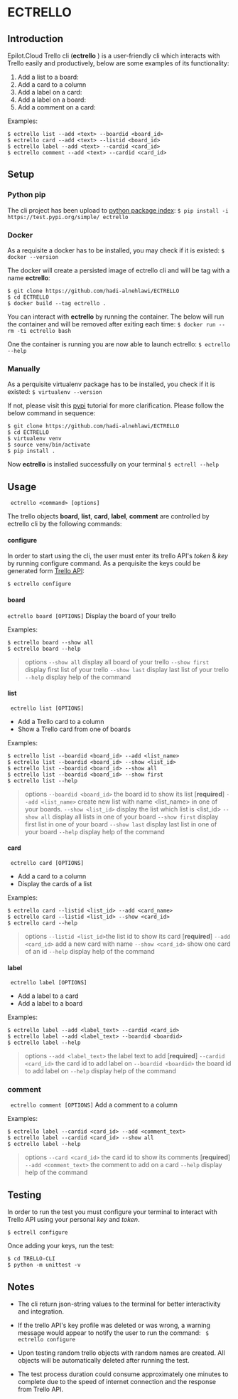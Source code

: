 # ECTRELLO

## Introduction
Epilot.Cloud Trello cli  (**ectrello** )  is a user-friendly cli which interacts with Trello easily and productively, below are some examples of its functionality:
1. Add a list to a board:
2. Add a  card to a column
3. Add a  label on a card:
4. Add a  label on a board:
5. Add a comment on a card:

Examples:
```
$ ectrello list --add <text> --boardid <board_id>
$ ectrello card --add <text> --listid <board_id>
$ ectrello label --add <text> --cardid <card_id>
$ ectrello comment --add <text> --cardid <card_id>
```


## Setup

###  Python pip

The cli project has been upload to [python package index](https://test.pypi.org/project/ectrello/):
`$ pip install -i https://test.pypi.org/simple/ ectrello`


### Docker

As a requisite a docker has to be installed, you may check if it is existed:
`$ docker --version`

The docker will create a persisted image of ectrello cli and will be tag with a name **ectrello**:
```
$ git clone https://github.com/hadi-alnehlawi/ECTRELLO
$ cd ECTRELLO
$ docker build --tag ectrello .
```

You can interact with **ectrello** by running the container. The below will run the container and will be removed after exiting each time:
`$ docker run --rm -ti ectrello bash`

One the container is running you are now able to launch ectrello:
`$ ectrello --help`

### Manually
As a perquisite virtualenv package has to be installed, you check if it is existed:
`$ virtualenv --version`

If not, please visit this [pypi](https://packaging.python.org/guides/installing-using-pip-and-virtual-environments/) tutorial for more clarification. Please follow the below command in sequence:
```
$ git clone https://github.com/hadi-alnehlawi/ECTRELLO
$ cd ECTRELLO
$ virtualenv venv
$ source venv/bin/activate
$ pip install .
```
Now **ectrello** is  installed successfully on your terminal
`$ ectrell --help`

## Usage
` ectrello <command> [options]`

The trello objects  **board**, **list**, **card**, **label**, **comment**   are controlled by ectrello cli by the following commands:

#### configure
In order to start using the cli, the user must enter its trello API's *token* & *key* by running configure command. As a perquisite the keys  could be generated  form [Trello API](https://trello.com/app-key):

`$ ectrello configure`

####  board
`ectrello board [OPTIONS]`
 Display the board of your trello

 Examples:
 ```
 $ ectrello board --show all
 $ ectrello board --help
 ```
 >options
`--show all`  display all board of your trello
`--show first` display first list of your trello
`--show last`  display last list of your trello
`--help` display help of the command




####  list

` ectrello list [OPTIONS]`
- Add a Trello card to a column
- Show a Trello card from one of boards

Examples:

 ```
$ ectrello list --boardid <board_id> --add <list_name>
$ ectrello list --boardid <board_id> --show <list_id>
$ ectrello list --boardid <board_id> --show all
$ ectrello list --boardid <board_id> --show first
$ ectrello list --help
 ```

>options
> `--boardid <board_id>` 	the board id to show its list  [**required**]
>`--add <list_name>` 	create new list with name <list_name> in one of your boards.
>`--show <list_id>` 		display the list which list is <list_id>
>`--show all` 					display all lists in one of your board
>`--show first`  			display first list in one of your board
>`--show last`			    display last list in one of your board
>`--help` display help of the command

#### card

` ectrello card [OPTIONS]`
- Add a card to a column
- Display the cards of a list


Examples:

 ```
$ ectrello card --listid <list_id> --add <card_name>
$ ectrello card --listid <list_id> --show <card_id>
$ ectrello card --help
 ```
>options
> `--listid <list_id>`the list id to show its card  [**required**]
>`--add <card_id>` 	add a new card with name
>`--show <card_id>` 	show one card of an id
>`--help` display help of the command

#### label

` ectrello label [OPTIONS]`
- Add a label to a card
- Add a label to a board

Examples:

 ```
$ ectrello label --add <label_text> --cardid <card_id>
$ ectrello label --add <label_text> --boardid <boardid>
$ ectrello label --help
 ```

>options
> `--add <label_text>` the label text to add [**required**]
>`--cardid <card_id>` 	the card id to add label on
>`--boardid <boardid>` the board id to add label on
>`--help` display help of the command




### comment

` ectrello comment [OPTIONS]`
Add a comment to a column

Examples:

 ```
$ ectrello label --cardid <card_id> --add <comment_text>
$ ectrello label --cardid <card_id> --show all
$ ectrello label --help
 ```

>options
> `--card <card_id>` the card id to show its comments [**required**]
>`--add <comment_text>` 	the comment to add on a card
>`--help` display help of the command

## Testing
In order to run the test you must configure your terminal to interact with Trello API using  your personal *key* and *token*.

`$ ectrell configure`

Once adding your keys, run the test:
```
$ cd TRELLO-CLI
$ python -m unittest -v
```

## Notes
- The cli return json-string values to the terminal for better interactivity and integration.
- If the trello API's key profile was deleted or was wrong, a warning message would appear to notify the user to run the command: ` $ ectrello configure`

- Upon testing random trello objects with random names are created. All objects will be automatically deleted after running the test.
- The test process duration could consume approximately one minutes to complete due to the speed of internet connection and the response from Trello API.
